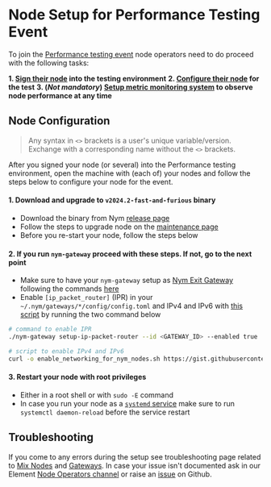 # Node Setup for Performance Testing Event

To join the [Performance testing event]({{performance_testing_webpage}}) node operators need to do proceed with the following tasks:

**1. [Sign their node]({{performance_testing_webpage}}) into the testing environment**
**2. [Configure their node](#node-configuration) for the test**
**3. (*Not mandatory*) [Setup metric monitoring system](templates.md) to observe node performance at any time**

## Node Configuration

> Any syntax in `<>` brackets is a user's unique variable/version. Exchange with a corresponding name without the `<>` brackets.

After you signed your node (or several) into the Performance testing environment, open the machine with (each of) your nodes and follow the steps below to configure your node for the event.


#### 1. Download and upgrade to `v2024.2-fast-and-furious` binary
  - Download the binary from Nym [release page](https://github.com/nymtech/nym/releases/)
  - Follow the steps to upgrade node on the [maintenance page](../nodes/manual-upgrade.md)
  - Before you re-start your node, follow the steps below


#### 2. If you run `nym-gateway` proceed with these steps. If not, go to the next point
  - Make sure to have your `nym-gateway` setup as [Nym Exit Gateway](../legal/exit-gateway.md) following the commands [here](../nodes/gateway-setup.md#initialising-exit-gateway)
  - Enable `[ip_packet_router]` (IPR) in your `~/.nym/gateways/*/config/config.toml` and IPv4 and IPv6 with [this script](https://gist.github.com/tommyv1987/ccf6ca00ffb3d7e13192edda61bb2a77) by running the two command below
```sh
# command to enable IPR
./nym-gateway setup-ip-packet-router --id <GATEWAY_ID> --enabled true

# script to enable IPv4 and IPv6
curl -o enable_networking_for_nym_nodes.sh https://gist.githubusercontent.com/tommyv1987/ccf6ca00ffb3d7e13192edda61bb2a77/raw/0840e1d2ee9949716c45655457d198607dfd3107/enable_networking_for_nym_nodes.sh -L && chmod u+x enable_networking_for_nym_nodes.sh && sudo ./enable_networking_for_nym_nodes.sh
```

<!--
3. If you run Prometheus for [monitoring](templates.md) add a `<NODE_METRICS_KEY>` to your node `config.toml` by running [this script](https://gist.github.com/benedettadavico/1299b2c7b8b8282c15eafb1914fb3594) with an arbitrary `<NODE_METRIC_KEY>` of your own choice as an argument, follow these commands with your own **strong passphrase**
```sh
# get the script
curl -L https://gist.githubusercontent.com/benedettadavico/1299b2c7b8b8282c15eafb1914fb3594/raw/500c36037615a515f2f3e007baa25e6a2c277d4a/update_config.sh -o update_config.sh

# make executable
chmod u+x ./update_config.sh

# run with your own key as argument
sh ./update_config.sh <NODE_METRIC_KEY>

# for example if you chose my passhphrase to be: "makemoresecurekeythanthis1234"
# the command would look like this
# sh ./update_config.sh makemoresecurekeythanthis1234
```
  - Add this `<NODE_METRIC_KEY>` string to your monitoring Prometheus config `prometheus.yml` as a value to `credentials` as below

```yaml
scrape_configs:
  # The job name is added as a label `job=<job_name>` to any timeseries scraped from this config.
  - job_name: "prometheus"
    authorization:
      credentials: <METRICS_KEY_SET_ON_THE_NODE>

    static_configs:
      - targets: ["localhost:9090"]

    file_sd_configs:
    - files:
      - /tmp/prom_targets.json
```
  - Open ports for scraping the metrics
```sh
sudo ufw allow 9000, 9001
```
-->


#### 3. Restart your node with root privileges
  - Either in a root shell or with `sudo -E` command
  - In case you run your node as a [`systemd` service](../nodes/maintenance.md#systemd) make sure to run `systemctl daemon-reload` before the service restart

## Troubleshooting

If you come to any errors during the setup see troubleshooting page related to [Mix Nodes](../nodes/troubleshooting.md#mix-nodes) and [Gateways](../nodes/troubleshooting.md#gateways--network-requesters). In case your issue isn't documented ask in our Element [Node Operators channel](https://matrix.to/#/#operators:nymtech.chat) or raise an [issue](https://github.com/nymtech/nym/issues) on Github.

<!--
TODO:
- Changes on binary side of things - create a binary release solely for mixnodes (release/2024.2-fast-and-furious) - have set it up as a pre-release and that only (in process)
- investigate if https://github.com/nymtech/nym/pull/4474 can work alongside ipr as a backup (it will be good to kill all birds with one stone here)
- more regression testing to do on the env, to ensure no blacklisting of gateways/mixnodes and ensure the env is behaving correctly + document it
-->
